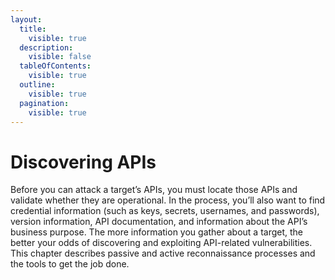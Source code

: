 ```yaml
---
layout:
  title:
    visible: true
  description:
    visible: false
  tableOfContents:
    visible: true
  outline:
    visible: true
  pagination:
    visible: true
---
```


# Discovering APIs

Before you can attack a target’s APIs, you must locate those APIs and validate whether they are operational. In the process, you’ll also want to find credential information (such as keys, secrets, usernames, and passwords), version information, API documentation, and information about the API’s business purpose. The more information you gather about a target, the better your odds of discovering and exploiting API-related vulnerabilities. This chapter describes passive and active reconnaissance processes and the tools to get the job done.
